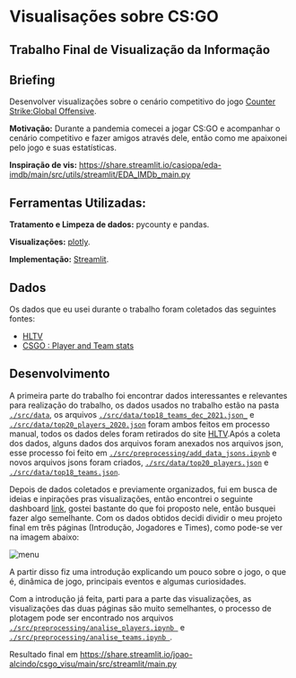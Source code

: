 # Visualisações sobre CS:GO

## Trabalho Final de Visualização da Informação 

## Briefing 

Desenvolver visualizações sobre o cenário competitivo do jogo [Counter Strike:Global Offensive](https://pt.wikipedia.org/wiki/Counter-Strike:_Global_Offensive).

**Motivação:** Durante a pandemia comecei a jogar CS:GO e acompanhar o cenário competitivo e fazer amigos através dele, então como me apaixonei pelo jogo e suas estatísticas.

**Inspiração de vis:** https://share.streamlit.io/casiopa/eda-imdb/main/src/utils/streamlit/EDA_IMDb_main.py

## Ferramentas Utilizadas:

**Tratamento e Limpeza de dados:** pycounty e pandas.

**Visualizações:** [plotly](https://plotly.com/).

**Implementação:** [Streamlit](https://streamlit.io/).


## Dados 

Os dados que eu usei durante o trabalho foram coletados das seguintes fontes:

* [HLTV](https://www.hltv.org/)
* [CSGO : Player and Team stats](https://www.kaggle.com/patrasaurabh/csgo-player-and-team-stats)

## Desenvolvimento 

A primeira parte do trabalho foi encontrar dados interessantes e relevantes para realização do trabalho, os dados usados no trabalho estão na pasta [`./src/data`](./src/data), os arquivos [`./src/data/top18_teams_dec_2021.json_`](./src/data/top18_teams_dec_2021.json) e [`./src/data/top20_players_2020.json`](./src/data/top20_players_2020.json) foram ambos feitos em processo manual, todos os dados deles foram retirados do site [HLTV](https://www.hltv.org/).Após a coleta dos dados, alguns dados dos arquivos foram anexados nos arquivos json, esse processo foi feito em [`./src/preprocessing/add_data_jsons.ipynb`](./src/preprocessing/add_data_jsons.ipynb) e novos arquivos jsons foram criados, [`./src/data/top20_players.json`](./src/data/top20_players.json) e [`./src/data/top18_teams.json`](./src/data/top18_teams.json).

Depois de dados coletados e previamente organizados, fui em busca de ideias e inpirações pras visualizações, então encontrei o seguinte dashboard [link](https://share.streamlit.io/casiopa/eda-imdb/main/src/utils/streamlit/EDA_IMDb_main.py), gostei bastante do que foi proposto nele, então busquei fazer algo semelhante. Com os dados obtidos decidi dividir o meu projeto final em três páginas (Introdução, Jogadores e Times), como pode-se ver na imagem abaixo:

![menu](.img/menu.png)

A partir disso fiz uma introdução explicando um pouco sobre o jogo, o que é, dinâmica de jogo, principais eventos e algumas curiosidades. 

Com a introdução já feita, parti para a parte das visualizações, as visualizações das duas páginas são muito semelhantes, o processo de plotagem pode ser encontrado nos arquivos
[`./src/preprocessing/analise_players.ipynb `](./src/preprocessing/analise_players.ipynb) e [`./src/preprocessing/analise_teams.ipynb `](./src/preprocessing/analise_teams.ipynb).







Resultado final em https://share.streamlit.io/joao-alcindo/csgo_visu/main/src/streamlit/main.py
